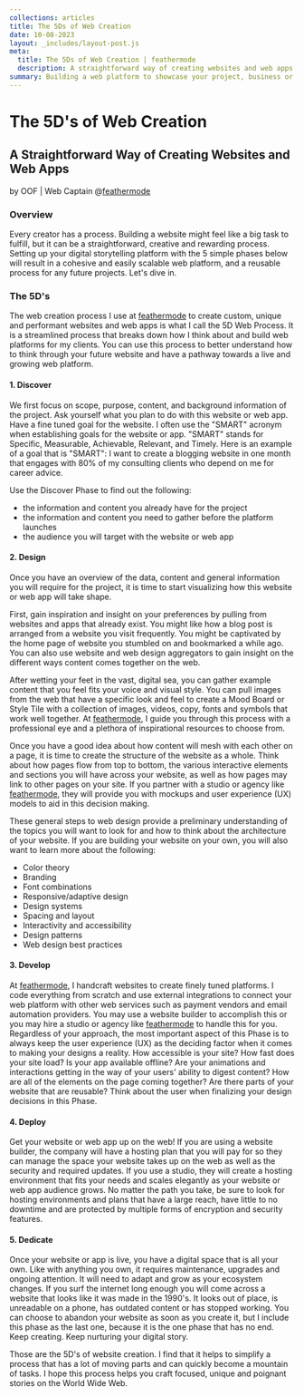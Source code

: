 ```yaml
---
collections: articles
title: The 5Ds of Web Creation
date: 10-08-2023
layout: _includes/layout-post.js
meta:
  title: The 5Ds of Web Creation | feathermode
  description: A straightforward way of creating websites and web apps
summary: Building a web platform to showcase your project, business or story can feel like a daunting task. At feathermode we use a streamlined process called 5D to keep web creation simple, manageable and consistent.
---
```


# The 5D's of Web Creation
## A Straightforward Way of Creating Websites and Web Apps
by OOF | Web Captain @<a href="https://feathermode.com" target="_blank" rel="noopener">feathermode</a>

### Overview
Every creator has a process. Building a website might feel like a big task to fulfill, but it can be a straightforward, creative and rewarding process. Setting up your digital storytelling platform with the 5 simple phases below will result in a cohesive and easily scalable web platform, and a reusable process for any future projects. Let's dive in.
					
### The 5D's
The web creation process I use at <a href="https://feathermode.com" target="_blank" rel="noopener">feathermode</a> to create custom, unique and performant websites and web apps is what I call the 5D Web Process. It is a streamlined process that breaks down how I think about and build web platforms for my clients. You can use this process to better understand how to think through your future website and have a pathway towards a live and growing web platform.
					
#### 1. Discover
We first focus on scope, purpose, content, and background information of the project. Ask yourself what you plan to do with this website or web app. Have a fine tuned goal for the website. I often use the "SMART" acronym when establishing goals for the website or app. "SMART" stands for Specific, Measurable, Achievable, Relevant, and Timely. Here is an example of a goal that is "SMART": I want to create a blogging website in one month that engages with 80% of my consulting clients who depend on me for career advice.

Use the Discover Phase to find out the following:

- the information and content you already have for the project
- the information and content you need to gather before the platform launches
- the audience you will target with the website or web app

#### 2. Design
Once you have an overview of the data, content and general information you will require for the project, it is time to start visualizing how this website or web app will take shape.

First, gain inspiration and insight on your preferences by pulling from websites and apps that already exist. You might like how a blog post is arranged from a website you visit frequently. You might be captivated by the home page of website you stumbled on and bookmarked a while ago. You can also use website and web design aggregators to gain insight on the different ways content comes together on the web.

After wetting your feet in the vast, digital sea, you can gather example content that you feel fits your voice and visual style. You can pull images from the web that have a specific look and feel to create a Mood Board or Style Tile with a collection of images, videos, copy, fonts and symbols that work well together. At <a href="https://feathermode.com" target="_blank" rel="noopener">feathermode</a>, I guide you through this process with a professional eye and a plethora of inspirational resources to choose from.

Once you have a good idea about how content will mesh with each other on a page, it is time to create the structure of the website as a whole. Think about how pages flow from top to bottom, the various interactive elements and sections you will have across your website, as well as how pages may link to other pages on your site. If you partner with a studio or agency like <a href="https://feathermode.com" target="_blank" rel="noopener">feathermode</a>, they will provide you with mockups and user experience (UX) models to aid in this decision making.

These general steps to web design provide a preliminary understanding of the topics you will want to look for and how to think about the architecture of your website. If you are building your website on your own, you will also want to learn more about the following:

- Color theory
- Branding
- Font combinations
- Responsive/adaptive design
- Design systems
- Spacing and layout
- Interactivity and accessibility
- Design patterns
- Web design best practices

#### 3. Develop
At <a href="https://feathermode.com" target="_blank" rel="noopener">feathermode</a>, I handcraft websites to create finely tuned platforms. I code everything from scratch and use external integrations to connect your web platform with other web services such as payment vendors and email automation providers. You may use a website builder to accomplish this or you may hire a studio or agency like <a href="https://feathermode.com" target="_blank" rel="noopener">feathermode</a> to handle this for you. Regardless of your approach, the most important aspect of this Phase is to always keep the user experience (UX) as the deciding factor when it comes to making your designs a reality. How accessible is your site? How fast does your site load? Is your app available offline? Are your animations and interactions getting in the way of your users' ability to digest content? How are all of the elements on the page coming together? Are there parts of your website that are reusable? Think about the user when finalizing your design decisions in this Phase.

#### 4. Deploy
Get your website or web app up on the web! If you are using a website builder, the company will have a hosting plan that you will pay for so they can manage the space your website takes up on the web as well as the security and required updates. If you use a studio, they will create a hosting environment that fits your needs and scales elegantly as your website or web app audience grows. No matter the path you take, be sure to look for hosting environments and plans that have a large reach, have little to no downtime and are protected by multiple forms of encryption and security features.

#### 5. Dedicate
Once your website or app is live, you have a digital space that is all your own. Like with anything you own, it requires maintenance, upgrades and ongoing attention. It will need to adapt and grow as your ecosystem changes. If you surf the internet long enough you will come across a website that looks like it was made in the 1990's. It looks out of place, is unreadable on a phone, has outdated content or has stopped working. You can choose to abandon your website as soon as you create it, but I include this phase as the last one, because it is the one phase that has no end. Keep creating. Keep nurturing your digital story.

Those are the 5D's of website creation. I find that it helps to simplify a process that has a lot of moving parts and can quickly become a mountain of tasks. I hope this process helps you craft focused, unique and poignant stories on the World Wide Web.